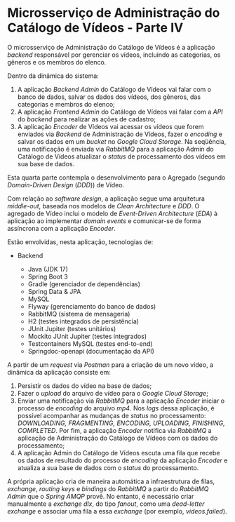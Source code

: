 # Microsserviço de Administração do Catálogo de Vídeos - Parte IV

O microsserviço de Administração do Catálogo de Vídeos é a aplicação _backend_ responsável por gerenciar os vídeos, incluindo as categorias, os gêneros e os membros do elenco.

Dentro da dinâmica do sistema:

1. A aplicação _Backend Admin_ do Catálogo de Vídeos vai falar com o banco de dados, salvar os dados dos vídeos, dos gêneros, das categorias e membros do elenco;
2. A aplicação _Frontend Admin_ do Catálogo de Vídeos vai falar com a _API_ do _backend_ para realizar as ações de cadastro;
3. A aplicação _Encoder_ de Vídeos vai acessar os vídeos que forem enviados via _Backend_ de Administração de Vídeos, fazer o _encoding_ e salvar os dados em um _bucket_ no _Google Cloud Storage_. Na seqüência, uma notificação é enviada via _RabbitMQ_ para a aplicação Admin do Catálogo de Vídeos atualizar o _status_ de processamento dos vídeos em sua base de dados.

Esta quarta parte contempla o desenvolvimento para o Agregado (segundo _Domain-Driven Design_ (_DDD_)) de Vídeo.

Com relação ao _software design_, a aplicação segue uma arquitetura _middle-out_, baseada nos modelos de _Clean Architecture_ e _DDD_. O agregado de Vídeo inclui o modelo de _Event-Driven Architecture_ (_EDA_) à aplicação ao implementar _domain events_ e comunicar-se de forma assíncrona com a aplicação _Encoder_.

Estão envolvidas, nesta aplicação, tecnologias de:

- Backend

  - Java (JDK 17)
  - Spring Boot 3
  - Gradle (gerenciador de dependências)
  - Spring Data & JPA
  - MySQL
  - Flyway (gerenciamento do banco de dados)
  - RabbitMQ (sistema de mensageria)
  - H2 (testes integrados de persistência)
  - JUnit Jupiter (testes unitários)
  - Mockito JUnit Jupiter (testes integrados)
  - Testcontainers MySQL (testes end-to-end)
  - Springdoc-openapi (documentação da API)

A partir de um _request_ via _Postman_ para a criação de um novo vídeo, a dinâmica da aplicação consiste em:

1. Persistir os dados do vídeo na base de dados;
2. Fazer o _upload_ do arquivo de vídeo para o _Google Cloud Storage_;
3. Enviar uma notificação via _RabbitMQ_ para a aplicação _Encoder_ iniciar o processo de _encoding_ do arquivo _mp4_. Nos _logs_ dessa aplicação, é possível acompanhar as mudanças de _status_ no processamento: _DOWNLOADING, FRAGMENTING, ENCODING, UPLOADING, FINISHING, COMPLETED_. Por fim, a aplicação _Encoder_ notifica via _RabbitMQ_ a aplicação de Administração do Catálogo de Vídeos com os dados do processamento;
4. A aplicação Admin do Catálogo de Vídeos escuta uma fila que recebe os dados de resultado do processo de _encoding_ da aplicação _Encoder_ e atualiza a sua base de dados com o _status_ do processamento.

A própria aplicação cria de maneira automática a infraestrutura de filas, _exchange_, _routing keys_ e _bindings_ do _RabbitMQ_ a partir do _RabbitMQ Admin_ que o _Spring AMQP_ provê. No entanto, é necessário criar manualmente a _exchange dlx_, do tipo _fanout_, como uma _dead-letter exchange_ e associar uma fila a essa _exchange_ (por exemplo, _videos.failed_).
